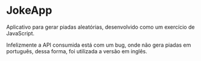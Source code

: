 # JokeApp

Aplicativo para gerar piadas aleatórias, desenvolvido como um exercício de JavaScript.

Infelizmente a API consumida está com um bug, onde não gera piadas em português, dessa forma, foi utilizada a versão em inglês.
